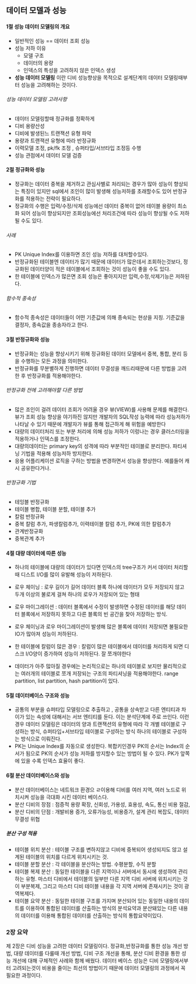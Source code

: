 ## 데이터 모델과 성능
#### 1절 성능 데이터 모델링의 개요
* 일반적인 성능 == 데이터 조회 성능
* 성능 저하 이유
  * 모델 구조
  * 데이터의 용량
  * 인덱스의 특성을 고려하지 않은 인덱스 생성
* **성능 데이터 모델링** 이란 디비 성능향상을 목적으로 설계단계의 데이터 모델링때부터 성능을 고려해하는 것이다.
###### 성능 데이터 모델링 고려사항
* 데이터 모델링할때 정규화를 정확하게
* 디비 용량산성
* 디비에 발생된느 트랜잭션 유형 파악
* 용량과 트랜잭션 유형에 따라 반정규화
* 이력모델 조정, pk/fk 조정 , 슈퍼타입/서브타입 조정등 수행
* 성능 관점에서 데이터 모델 검증

#### 2절 정규화와 성능
* 정규화는 데이터 중복을 제거하고 관심사별로 처리되는 경우가 많아 성능이 향상되는 특징이 있지만 sql에서 조인이 많이 발생해 성능저하를 초래할수도 있어 반정규화를 적용하는 전략이 필요하다.
* 정규화의 수행은 입력/수정/삭제 성능에선 데이터 중복이 없어 테이블 용량이 최소화 되어 성능이 향상되지만 조회성능에선 처리조건에 따라 성능이 향상될 수도 저하될 수도 있다.

###### 사례
* PK Unique Index를 이용하면 조인 성능 저하를 대처할수있다.
* 반정규화된 테이블엔 데이터가 많기 때문에 데이터가 많은데서 조회하는것보다, 정규화된 데이터양이 적은 테이블에서 조회하는 것이 성능이 좋을 수도 있다.
* 한 테이블에 인덱스가 많은면 조회 성능은 좋아지지만 입력,수정,삭제기능은 저하된다.

###### 함수적 종속성
* 함수적 종속성은 데이터들이 어떤 기준값에 의해 종속되는 현상을 지칭. 기준값을 결정자, 종속값을 종송자라고 한다.

#### 3절 반정규화와 성능
* 반정규화는 성능을 향상시키기 위해 정규화된 데이터 모델에서 중복, 통합, 분리 등을 수행하는 모든 과정을 의미한다.
* 반정규화를 무분별하게 진행하면 데이터 무결성을 깨드리때문에 다른 방법을 고려한 후 반정규화를 적용해야한다.

###### 반정규화 전에 고려해야할 다른 방법
* 많은 조인이 걸려 데이터 조회가 어려울 경우 뷰(VIEW)를 사용해 문제를 해결한다. 뷰가 조회 성능 향상을 야기하진 않지만 개발자의 SQL작성 능력에 따라 성능저하가 나타날 수 있기 때문에 개발자가 뷰를 통해 접근하게 해 위험을 예방한다
* 대량의 데이터처리 또는 부분 처리에 의해 성능 저하가 이렁나는 경우 클러스터링을 적용하거나 인덱스를 조정한다.
* 대량의데이터는 primary key의 성격에 따라 부분적인 테이블로 분리한다. 파티셔닝 기법을 적용해 성능저하 방지한다.
* 응용 어플리케이션 로직을 구하는 방법을 변경하면서 성능을 향상한다. 예를들어 캐시 공유한다거나.

###### 반정규화 기법
* 테잉블 반정규화
 * 테이블 병합, 테이블 분할, 테이블 추가
* 칼럼 반정규화
 * 중복 칼럼 추가, 파생칼럼추가, 이력테이블 칼럼 추가, PK에 의한 칼럼추가
* 관계반정규화
 * 중복관계 추가

#### 4절 대량 데이터에 따른 성능
* 하나의 테이블에 대량의 데이터가 있다면 인덱스의 tree구조가 커서 데이터 처리할때 디스트 I/O를 많이 유발해 성능이 저하된다.
* 로우 체이닝 : 로우 길이가 길어 데이터 블록 하나에 데이터가 모두 저장되지 않고 두개 이상의 불로게 걸쳐 하나의 로우가 저장되어 있는 형태
* 로우 마이그레이션 : 데이터 블록에서 수정이 발생하면 수정된 데이터를 해당 데이터 블록에서 저장하지 못하고 다른 블록의 빈 공간을 찾아 저장하는 방식.
* 로우 체이닝과 로우 마이그레이션이 발생해 많은 블록에 데이터 저장되면 불필요한 IO가 많아져 성능이 저하된다.

* 한 테이블에 칼럼이 많은 경우 : 칼럼이 많은 테이블에서 데이터를 처리하게 되면 디스크 I/O양이 증가하여 성능이 저하된다. 잘 쪼개야한다
* 데이터가 아주 많아질 경우에는 논리적으로는 하나의 테이블로 보지만 물리적으로는 여러개의 테이블로 쪼개 저장되는 구조의 파티셔닝을 적용해야한다. range partition, list partition, hash partition이 있다.

#### 5절 데이터베이스 구조와 성능
* 공통의 부분을 슈퍼타입 모델링으로 추출하고 , 공통을 상속받고 다른 엔티티과 차이가 있는 속성에 대해서는 서브 엔티티를 둔다. 이는 분석단계에 주로 쓰인다. 이런경우 데이터 모델링은 데이터의 양과 트랜잭션의 유형에 따라 각 개별 테이블로 구성하는 방식, 슈퍼타입+서브타입 테이블로 구성하는 방식 하나의 테이블로 구성하는 방식으로 이뤄진다.
* PK는 Unique Index를 자동으로 생성한다. 복합키인경우 PK의 순서는 Index의 순서가 됨으로 PK의 순서가 성능 저하를 방지할수 있는 방법이 될 수 있다. PK가 앞쪽에 있을 수록  인덱스 효율이 좋다.

#### 6절 분산 데이터베이스와 성능
* 분산 데이터베이스는 네트워크 환경으 ㄹ이용해 디비를 여러 지역, 여러 노드로 위치시켜 성능을 극대화 시킨 데이터 베이스다.
* 분산 디비의 장점 : 점증적 용량 확장, 신회성, 가용성, 효용성, 속도, 통신 비용 절감,
* 분산 디비의 단점 : 개발비용 증가, 오류가능성, 비용증가, 설계 관리 복잡도, 데이터 무결성 위협

##### 분산 구성 적용
* 테이블 위치 분산 : 테이블 구조를 변하지않고 디비에 중복되어 생성되지도 않고 설계된 테이블의 위치를 다르게 위치시키는 것.
* 테이블 분할 분산 : 각 테이블을 분산하는 방법. 수평분할, 수직 분할
* 테이블 복제 분산 : 동일한 테이블을 다른 지역이나 서버에서 동시에 생성하여 관리하는 유형. 마스터 디비에서 테이블의 일부만 다른 지역 디비 서버에 위치시키는 것이 부분복제, 그리고 마스터 디비 테이블 내용을 각 지역 서버에 존재시키는 것이 광역복제다.
* 테이블 요약 분산 : 동일한 테이블 구조를 가지며 분산되어 있는 동일한 내용의 데이트를 이용하여 통합된 데이터를 산출하는 방식의 분석요약과 분산돼있는 다른 내용의 데이터를 이용해 통합된 데이터를 산출하는 방식의 통합요약이있다.

### 2장 요약
제 2장은 디비 성능을 고려한 데이터 모델링이다. 정규화,반정규화를 통한 성능 개선 방법, 대량 데이터를 다룰때 개선 방법, 디비 구조 개선을 통해, 분산 디비 환경을 통한 성능 개선에 대해 구체적인 사례와 함께 배웠다. 데이터 베이스 성능은 디비 모델링에서부터 고려되는것이  비용을 줄이는 최선의 방법이기 때문에 데이터 모델링의 과정에서 꼭 필요한 과정이다.
